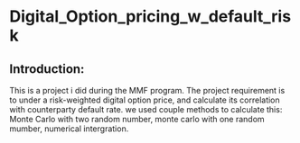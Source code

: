 # Digital_Option_pricing_w_default_risk

## Introduction:

This is a project i did during the MMF program. The project requirement is to under a risk-weighted digital option price, and calculate its correlation with counterparty default rate. 
we used couple methods to calculate this: Monte Carlo with two random number, monte carlo with one random mumber, numerical intergration.
